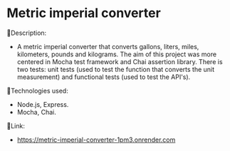 # Metric imperial converter

:page_facing_up:Description:

- A metric imperial converter that converts gallons, liters, miles, kilometers, pounds and kilograms. The aim of this project was more centered in Mocha test framework and Chai assertion library. There is two tests: unit tests (used to test the function that converts the unit measurement) and functional tests (used to test the API's).

:wrench:Technologies used:

- Node.js, Express.
- Mocha, Chai.

:link:Link:

- https://metric-imperial-converter-1pm3.onrender.com
